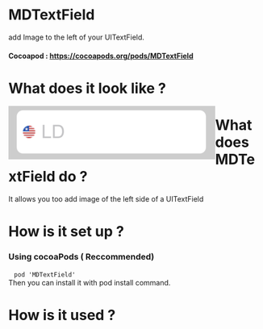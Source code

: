 # MDTextField
 add Image to the left of your UITextField.
 #### Cocoapod : https://cocoapods.org/pods/MDTextField

# What does it look like ? <br />
<p align="center">
<img  align="left" src="assets/MDTextFieldLeftViewImage.jpeg">
</p>

# What does MDTextField do ?
It allows you too add image of the left side of a UITextField

# How is it set up ?
### Using cocoaPods ( Reccommended)
` ` ` pod 'MDTextField' 
` ` ` <br />
Then you can install it with pod install command.

# How is it used ?


